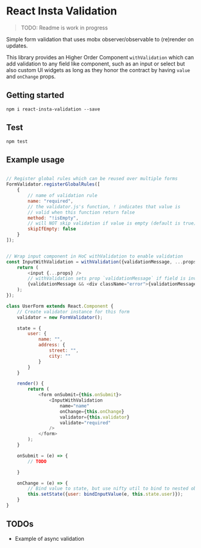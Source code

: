 # React Insta Validation

> TODO: Readme is work in progress

Simple form validation that uses mobx observer/observable to (re)render on updates.

This library provides an Higher Order Component `withValidation` which can add validation to any
field like component, such as an input or select but also custom UI widgets as long as they honor the
contract by having `value` and `onChange` props.

## Getting started

```
npm i react-insta-validation --save
```

## Test

```
npm test
```

## Example usage

```javascript

// Register global rules which can be reused over multiple forms
FormValidator.registerGlobalRules([
	{
		// name of validation rule
		name: "required",
		// the validator.js's function, ! indicates that value is
		// valid when this function return false
		method: "!isEmpty",
		// will NOT skip validation if value is empty (default is true)
		skipIfEmpty: false
	}
]);


// Wrap input component in HoC withValidation to enable validation
const InputWithValidation = withValidation({validationMessage, ...props}) => {
	return (
		<input {...props} />
		// withValidation sets prop `validationMessage` if field is invalid
		{validationMessage && <div className="error">{validationMessage}</div>}
	);
});

class UserForm extends React.Component {
	// Create validator instance for this form
	validator = new FormValidator();

	state = {
		user: {
			name: "",
			address: {
				street: "",
				city: ""
			}
		}
	}

	render() {
		return (
			<form onSubmit={this.onSubmit}>
				<InputWithValidation
					name="name"
					onChange={this.onChange}
					validator={this.validator}
					validate="required"
				/>
			</form>
		);
	}

	onSubmit = (e) => {
		// TODO

	}

	onChange = (e) => {
		// Bind value to state, but use nifty util to bind to nested objects by input name
		this.setState({user: bindInputValue(e, this.state.user)});
	}
}
```

## TODOs

-   Example of async validation

